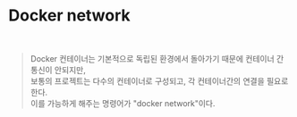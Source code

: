 # Docker network
</br>

> Docker 컨테이너는 기본적으로 독립된 환경에서 돌아가기 때문에 컨테이너 간 통신이 안되지만, </br>
> 보통의 프로젝트는 다수의 컨테이너로 구성되고, 각 컨테이너간의 연결을 필요로 한다.</br>
> 이를 가능하게 해주는 명령어가 "docker network"이다.

</br></br>

##
